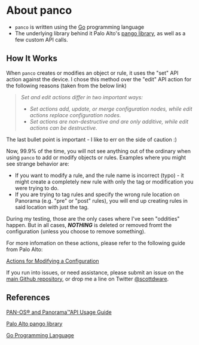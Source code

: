 # About panco

* `panco` is written using the [Go](https://golang.org) programming language
* The underlying library behind it Palo Alto's [pango library](https://github.com/PaloAltoNetworks/pango), as well as a few custom API calls.

## How It Works

When `panco` creates or modifies an object or rule, it uses the "set" API action against
the device. I chose this method over the "edit" API action for the following reasons (taken from the below link)

> _Set and edit actions differ in two important ways:_
> * _Set actions add, update, or merge configuration nodes, while edit actions replace configuration nodes._
> * _Set actions are non-destructive and are only additive, while edit actions can be destructive._

The last bullet point is important - I like to err on the side of caution :)

Now, 99.9% of the time, you will not see anything out of the ordinary when using `panco` to add or modify
objects or rules. Examples where you might see strange behavior are:

* If you want to modify a rule, and the rule name is incorrect (typo) - it might create a completely
new rule with only the tag or modification you were trying to do.
* If you are trying to tag rules and specify the wrong rule location on Panorama (e.g. "pre" or "post" rules), you
will end up creating rules in said location with just the tag.

During my testing, those are the only cases where I've seen "oddities" happen. But in all cases, **_NOTHING_** is
deleted or removed fromt the configuration (unless you choose to remove something).

For more infomation on these actions, please refer to the following guide from Palo Alto:

[Actions for Modifying a Configuration](https://docs.paloaltonetworks.com/pan-os/9-0/pan-os-panorama-api/pan-os-xml-api-request-types/pan-os-xml-api-request-types-and-actions/configuration-actions/actions-for-modifying-a-configuration.html)

If you run into issues, or need assistance, please submit an issue on the [main Github repository](https://github.com/scottdware/panco),
or drop me a line on Twitter [@scottdware](https://twitter.com/scottdware).

## References

[PAN-OS® and Panorama™API Usage Guide](https://docs.paloaltonetworks.com/pan-os/9-0/pan-os-panorama-api.html)

[Palo Alto pango library](https://github.com/PaloAltoNetworks/pango)

[Go Programming Language](https://golang.org)